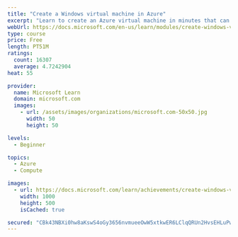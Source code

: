 ```yaml
---
title: "Create a Windows virtual machine in Azure"
excerpt: "Learn to create an Azure virtual machine in minutes that can be used like a local physical desktop or server."
webUrl: https://docs.microsoft.com/en-us/learn/modules/create-windows-virtual-machine-in-azure/
type: course
price: Free
length: PT51M
ratings:
  count: 16307
  average: 4.7242904
heat: 55

provider:
  name: Microsoft Learn
  domain: microsoft.com
  images:
    - url: /assets/images/organizations/microsoft.com-50x50.jpg
      width: 50
      height: 50

levels:
  - Beginner

topics:
  - Azure
  - Compute

images:
  - url: https://docs.microsoft.com/learn/achievements/create-windows-virtual-machine-in-azure-social.png
    width: 1000
    height: 500
    isCached: true

secured: "CBk43NBXi0hw8aKswS4oGy3656nvmueeOwW5xtkwER6LClqQRUn2HvsEHLuPwXlBnhU/EHoFj2LbD6qUMI3hpWZ0vCb9x72ggVR0afi0ZJOhYSxVP9mTbFyGcPX0s+3J04su3GwHq0rVc+WazlzY4VFGDpADPTGZEzlKDu8vFOktBlK1bQ1/CL4tbvhFecymd9Ihd8RuZtGmkYFM+2hz2dxnk9FVVKhPqlBH62dk+2Acsx+W7YxrFwh6TFQl2GJFafrNaJBHBmrx/riL5IgCkBwJl4vSgUJtF76Co+rWII+KW+hgroXnk4xiZC6Jc3yZXeosMimWERu8jvJ3lFOgkV+Wed+JktOXPXTVt3kSKihaatoBPDLblYSW8qYPM8lXWIPFeUqiIfIyLHioMhJSwX5rGZtWnF4iH62CUcwdqt2ZEcRO3xP6IoGArApbzr4a;YayS3Z+p6tM1VF2fE7XzaA=="
---
```


